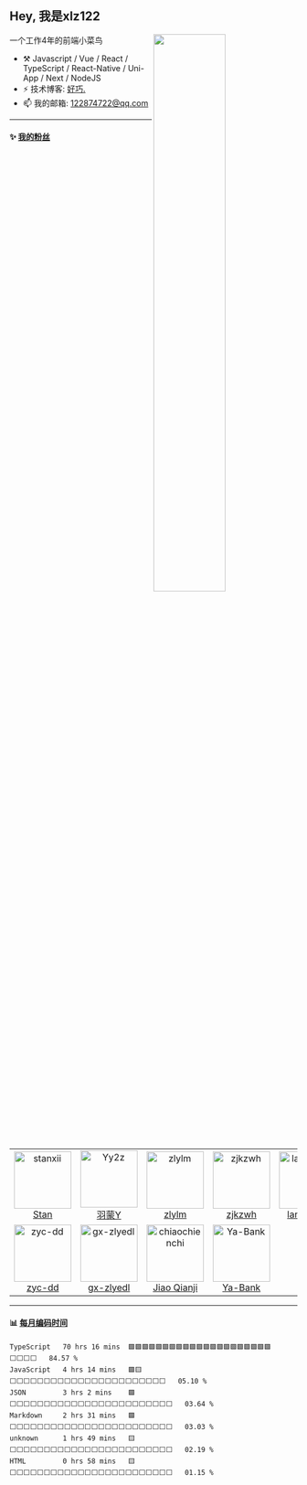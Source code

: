 <!--
**xlz122/xlz122** is a ✨ _special_ ✨ repository because its `README.md` (this file) appears on your GitHub profile.

Here are some ideas to get you started:

- 🔭 I’m currently working on ...
- 🌱 I’m currently learning ...
- 👯 I’m looking to collaborate on ...
- 🤔 I’m looking for help with ...
- 💬 Ask me about ...
- 📫 How to reach me: ...
- 😄 Pronouns: ...
- ⚡ Fun fact: ...
-->


## Hey, 我是xlz122

[<img align="right" width="50%" src="https://github-readme-stats-ouuan.vercel.app/api?username=ouuan&show_icons=true">](https://metrics.lecoq.io/xlz122#gh-light-mode-only)

一个工作4年的前端小菜鸟

-   :hammer_and_pick: Javascript / Vue / React / TypeScript / React-Native / Uni-App / Next / NodeJS
-   ⚡ 技术博客: [好巧.](https://blog.csdn.net/weixin_43233914)
-   📫 我的邮箱: 122874722@qq.com

---

#### :sparkles: [我的粉丝](https://github.com/xlz122?tab=followers)

<!--START_SECTION:followers-->
<table>
  <tr>
    <td align="center">
      <a href="https://github.com/stanxii">
        <img src="https://avatars2.githubusercontent.com/u/1029665" width="100px;" alt="stanxii"/>
      </a>
      <br />
      <a href="https://github.com/stanxii">Stan</a>
    </td>
    <td align="center">
      <a href="https://github.com/Yy2z">
        <img src="https://avatars2.githubusercontent.com/u/77180909" width="100px;" alt="Yy2z"/>
      </a>
      <br />
      <a href="https://github.com/Yy2z">羽蒙Y</a>
    </td>
    <td align="center">
      <a href="https://github.com/zlylm">
        <img src="https://avatars2.githubusercontent.com/u/30686636" width="100px;" alt="zlylm"/>
      </a>
      <br />
      <a href="https://github.com/zlylm">zlylm</a>
    </td>
    <td align="center">
      <a href="https://github.com/zjkzwh">
        <img src="https://avatars2.githubusercontent.com/u/42199594" width="100px;" alt="zjkzwh"/>
      </a>
      <br />
      <a href="https://github.com/zjkzwh">zjkzwh</a>
    </td>
    <td align="center">
      <a href="https://github.com/lanxinyou">
        <img src="https://avatars2.githubusercontent.com/u/53325452" width="100px;" alt="lanxinyou"/>
      </a>
      <br />
      <a href="https://github.com/lanxinyou">lanxinyou</a>
    </td>
    <td align="center">
      <a href="https://github.com/ZhuAiQuan">
        <img src="https://avatars2.githubusercontent.com/u/62362232" width="100px;" alt="ZhuAiQuan"/>
      </a>
      <br />
      <a href="https://github.com/ZhuAiQuan">ZhuAiQuan</a>
    </td>
    <td align="center">
      <a href="https://github.com/Youmzhi">
        <img src="https://avatars2.githubusercontent.com/u/75533551" width="100px;" alt="Youmzhi"/>
      </a>
      <br />
      <a href="https://github.com/Youmzhi">Youmzhi</a>
    </td>
  </tr>
  <tr>
    <td align="center">
      <a href="https://github.com/zyc-dd">
        <img src="https://avatars2.githubusercontent.com/u/105199476" width="100px;" alt="zyc-dd"/>
      </a>
      <br />
      <a href="https://github.com/zyc-dd">zyc-dd</a>
    </td>
    <td align="center">
      <a href="https://github.com/gx-zlyedl">
        <img src="https://avatars2.githubusercontent.com/u/105199800" width="100px;" alt="gx-zlyedl"/>
      </a>
      <br />
      <a href="https://github.com/gx-zlyedl">gx-zlyedl</a>
    </td>
    <td align="center">
      <a href="https://github.com/chiaochienchi">
        <img src="https://avatars2.githubusercontent.com/u/103246345" width="100px;" alt="chiaochienchi"/>
      </a>
      <br />
      <a href="https://github.com/chiaochienchi">Jiao Qianji</a>
    </td>
    <td align="center">
      <a href="https://github.com/Ya-Bank">
        <img src="https://avatars2.githubusercontent.com/u/61497058" width="100px;" alt="Ya-Bank"/>
      </a>
      <br />
      <a href="https://github.com/Ya-Bank">Ya-Bank</a>
    </td>
  </tr>
</table>
<!--END_SECTION:followers-->

---

#### :bar_chart: [每月编码时间](https://github.com/muety/wakapi)

<!--START_SECTION:waka-->

```text
TypeScript   70 hrs 16 mins  🟩🟩🟩🟩🟩🟩🟩🟩🟩🟩🟩🟩🟩🟩🟩🟩🟩🟩🟩🟩🟩⬜⬜⬜⬜   84.57 %
JavaScript   4 hrs 14 mins   🟩🟨⬜⬜⬜⬜⬜⬜⬜⬜⬜⬜⬜⬜⬜⬜⬜⬜⬜⬜⬜⬜⬜⬜⬜   05.10 %
JSON         3 hrs 2 mins    🟩⬜⬜⬜⬜⬜⬜⬜⬜⬜⬜⬜⬜⬜⬜⬜⬜⬜⬜⬜⬜⬜⬜⬜⬜   03.64 %
Markdown     2 hrs 31 mins   🟩⬜⬜⬜⬜⬜⬜⬜⬜⬜⬜⬜⬜⬜⬜⬜⬜⬜⬜⬜⬜⬜⬜⬜⬜   03.03 %
unknown      1 hrs 49 mins   🟨⬜⬜⬜⬜⬜⬜⬜⬜⬜⬜⬜⬜⬜⬜⬜⬜⬜⬜⬜⬜⬜⬜⬜⬜   02.19 %
HTML         0 hrs 58 mins   🟨⬜⬜⬜⬜⬜⬜⬜⬜⬜⬜⬜⬜⬜⬜⬜⬜⬜⬜⬜⬜⬜⬜⬜⬜   01.15 %
```

<!--END_SECTION:waka-->
